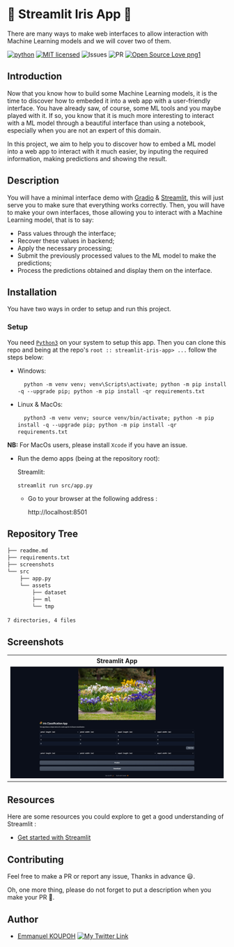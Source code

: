 # 🚀 Streamlit Iris App 🚀

There are many ways to make web interfaces to allow interaction with Machine Learning models and we will cover two of them.

[![python](https://img.shields.io/badge/Python-3776AB?style=for-the-badge&logo=python&logoColor=white)](https://img.shields.io/badge/Python-3776AB?style=for-the-badge&logo=python&logoColor=white)
[![MIT licensed](https://img.shields.io/badge/license-mit-blue?style=for-the-badge&logo=appveyor)](./LICENSE)
![Issues](https://img.shields.io/github/issues/eaedk/streamlit-iris-app?style=for-the-badge&logo=appveyor)
![PR](https://img.shields.io/github/issues-pr/eaedk/streamlit-iris-app?style=for-the-badge&logo=appveyor)
[![Open Source Love png1](https://badges.frapsoft.com/os/v1/open-source.png?v=103)](https://github.com/ellerbrock/open-source-badges/)

## Introduction

Now that you know how to build some Machine Learning models, it is the time to discover how to embeded it into a web app with a user-friendly interface. You have already saw, of course, some ML tools and you maybe played with it. If so, you know that it is much more interesting to interact with a ML model through a beautiful interface than using a notebook, especially when you are not an expert of this domain.  

In this project, we aim to help you to discover how to embed a ML model into a web app to interact with it much easier, by inputing the required information, making predictions and showing the result.


## Description

You will have a minimal interface demo with [Gradio](https://gradio.app/) & [Streamlit](https://streamlit.io/), this will just serve you to make sure that everything works correctly. Then, you will have to make your own interfaces, those allowing you to interact with a Machine Learning model, that is to say:
- Pass values through the interface;
- Recover these values in backend;
- Apply the necessary processing;
- Submit the previously processed values to the ML model to make the predictions;
- Process the predictions obtained and display them on the interface.


## Installation

You have two ways in order to setup and run this project.

### Setup

You need [`Python3`](https://www.python.org/) on your system to setup this app. Then you can clone this repo and being at the repo's `root :: streamlit-iris-app> ...`  follow the steps below:

- Windows:
        
        python -m venv venv; venv\Scripts\activate; python -m pip install -q --upgrade pip; python -m pip install -qr requirements.txt  

- Linux & MacOs:
        
        python3 -m venv venv; source venv/bin/activate; python -m pip install -q --upgrade pip; python -m pip install -qr requirements.txt  


**NB:** For MacOs users, please install `Xcode` if you have an issue.

- Run the demo apps (being at the repository root):

  Streamlit: 

      streamlit run src/app.py

  - Go to your browser at the following address :
        
      http://localhost:8501

## Repository Tree
```.
├── readme.md
├── requirements.txt
├── screenshots
└── src
    ├── app.py
    └── assets
        ├── dataset
        ├── ml
        └── tmp

7 directories, 4 files
```
## Screenshots

<table>
    <tr>
        <th> Streamlit App </th>
    </tr>
    <tr>
        <td><img src="./screenshots/img001.jpeg"/></td>
    </tr>
</table>

## Resources
Here are some resources you could explore to get a good understanding of Streamlit :
- [Get started with Streamlit](https://docs.streamlit.io/library/get-started/create-an-app)


## Contributing

Feel free to make a PR or report any issue, Thanks in advance 😃.

Oh, one more thing, please do not forget to put a description when you make your PR 🙂.

## Author

- [Emmanuel KOUPOH](https://www.linkedin.com/in/esa%C3%AFe-alain-emmanuel-dina-koupoh-7b974a17a/)
[![My Twitter Link](https://img.shields.io/twitter/follow/emmanuelkoupoh?style=social)](https://twitter.com/emmanuelkoupoh)
